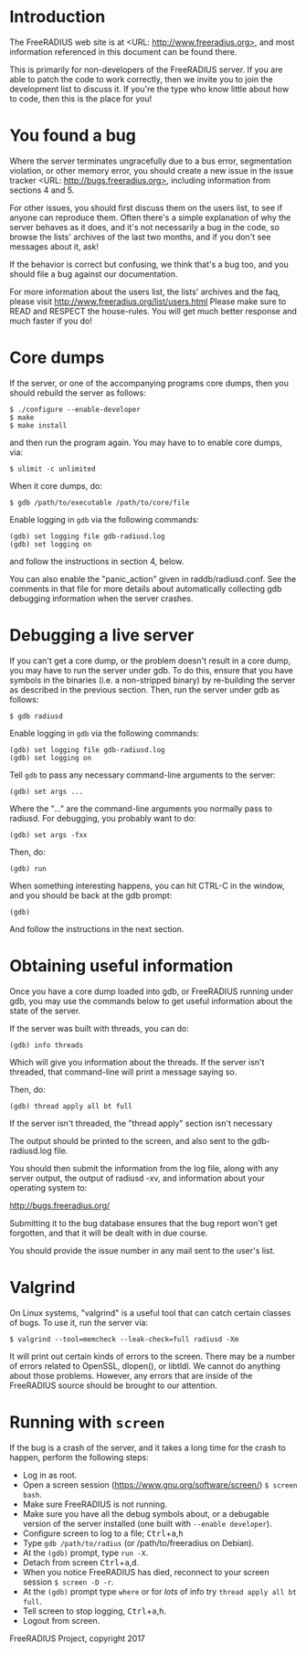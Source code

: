 # Introduction

The FreeRADIUS web site is at <URL: http://www.freeradius.org>, and
most information referenced in this document can be found there.

This is primarily for non-developers of the FreeRADIUS server. If you are
able to patch the code to work correctly, then we invite you to join the
development list to discuss it. If you're the type who know little about
how to code, then this is the place for you!

# You found a bug

Where the server terminates ungracefully due to a bus error,
segmentation violation, or other memory error, you should create
a new issue in the issue tracker <URL: http://bugs.freeradius.org>,
including information from sections 4 and 5.

For other issues, you should first discuss them on the users list,
to see if anyone can reproduce them. Often there's a simple explanation
of why the server behaves as it does, and it's not necessarily a bug in
the code, so browse the lists' archives of the last two months, and if
you don't see messages about it, ask!

If the behavior is correct but confusing, we think that's a bug too, and
you should file a bug against our documentation.

For more information about the users list, the lists' archives and the
faq, please visit http://www.freeradius.org/list/users.html
Please make sure to READ and RESPECT the house-rules. You will get much
better response and much faster if you do!

# Core dumps

If the server, or one of the accompanying programs core dumps, then
you should rebuild the server as follows:

    $ ./configure --enable-developer
    $ make
    $ make install

and then run the program again. You may have to to enable core
dumps, via:

    $ ulimit -c unlimited

When it core dumps, do:

    $ gdb /path/to/executable /path/to/core/file

Enable logging in `gdb` via the following commands:

    (gdb) set logging file gdb-radiusd.log
    (gdb) set logging on

and follow the instructions in section 4, below.

You can also enable the "panic_action" given in raddb/radiusd.conf.
See the comments in that file for more details about automatically
collecting gdb debugging information when the server crashes.

# Debugging a live server

If you can't get a core dump, or the problem doesn't result in a
core dump, you may have to run the server under gdb.  To do this,
ensure that you have symbols in the binaries (i.e. a non-stripped
binary) by re-building the server as described in the previous
section.  Then, run the server under gdb as follows:

    $ gdb radiusd

Enable logging in `gdb` via the following commands:

    (gdb) set logging file gdb-radiusd.log
    (gdb) set logging on

Tell `gdb` to pass any necessary command-line arguments to the
server:

    (gdb) set args ...

Where the "..." are the command-line arguments you normally pass to
radiusd.  For debugging, you probably want to do:

    (gdb) set args -fxx

Then, do:

    (gdb) run

When something interesting happens, you can hit CTRL-C in the
window, and you should be back at the gdb prompt:

    (gdb)

And follow the instructions in the next section.

# Obtaining useful information

Once you have a core dump loaded into gdb, or FreeRADIUS running under
gdb, you may use the commands below to get useful information about
the state of the server.

If the server was built with threads, you can do:

    (gdb) info threads

Which will give you information about the threads.  If the server
isn't threaded, that command-line will print a message saying so.

Then, do:

    (gdb) thread apply all bt full

If the server isn't threaded, the "thread apply" section isn't necessary

The output should be printed to the screen, and also sent to the
gdb-radiusd.log file.

You should then submit the information from the log file, along with
any server output, the output of radiusd -xv, and information about your
operating system to:

http://bugs.freeradius.org/

Submitting it to the bug database ensures that the bug report won't
get forgotten, and that it will be dealt with in due course.

You should provide the issue number in any mail sent to the user's list.

# Valgrind

On Linux systems, "valgrind" is a useful tool that can catch certain
classes of bugs.  To use it, run the server via:

    $ valgrind --tool=memcheck --leak-check=full radiusd -Xm

It will print out certain kinds of errors to the screen.  There may
be a number of errors related to OpenSSL, dlopen(), or libtldl.  We
cannot do anything about those problems.  However, any errors that are
inside of the FreeRADIUS source should be brought to our attention.

# Running with ``screen``

If the bug is a crash of the server, and it takes a long time for the
crash to happen, perform the following steps:

* Log in as root.
* Open a screen session (https://www.gnu.org/software/screen/) `$ screen bash`.
* Make sure FreeRADIUS is not running.
* Make sure you have all the debug symbols about, or a debugable
  version of the server installed (one built with ``--enable developer``).
* Configure screen to log to a file; <kbd>Ctrl</kbd>+<kbd>a</kbd>,<kbd>h</kbd>
* Type `gdb /path/to/radius`  (or /path/to/freeradius on Debian).
* At the `(gdb)` prompt, type `run -X`.
* Detach from screen <kbd>Ctrl</kbd>+<kbd>a</kbd>,<kbd>d</kbd>.
* When you notice FreeRADIUS has died, reconnect to your screen session
  `$ screen -D -r`.
* At the `(gdb)` prompt type `where` or for *lots* of info try
  `thread apply all bt full`.
* Tell screen to stop logging, <kbd>Ctrl</kbd>+<kbd>a</kbd>,<kbd>h</kbd>.
* Logout from screen.


FreeRADIUS Project, copyright 2017
